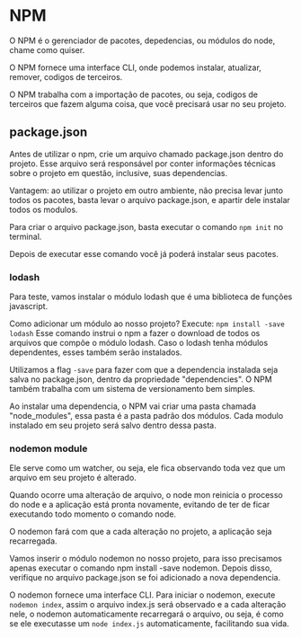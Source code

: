 # NPM

O NPM é o gerenciador de pacotes, depedencias, ou módulos do node, chame como
quiser.

O NPM fornece uma interface CLI, onde podemos instalar, atualizar, remover,
codigos de terceiros.

O NPM trabalha com a importação de pacotes, ou seja, codigos de terceiros que
fazem alguma coisa, que você precisará usar no seu projeto.

## package.json

Antes de utilizar o npm, crie um arquivo chamado package.json dentro do
projeto. Esse arquivo será responsável por conter informações
técnicas sobre o projeto em questão, inclusive, suas dependencias.

Vantagem: ao utilizar o projeto em outro ambiente, não precisa levar junto
todos os pacotes, basta levar o arquivo package.json, e apartir dele instalar
todos os modulos.

Para criar o arquivo package.json, basta executar o comando `npm init` no
terminal.

Depois de executar esse comando você já poderá instalar seus pacotes.

### lodash

Para teste, vamos instalar o módulo lodash que é uma biblioteca de funções
javascript.

Como adicionar um módulo ao nosso projeto?
Execute: `npm install -save lodash`
Esse comando instrui o npm a fazer o download de todos os arquivos que compõe
o módulo lodash. Caso o lodash tenha módulos dependentes, esses também serão
instalados.

Utilizamos a flag `-save` para fazer com que a dependencia instalada seja salva
no package.json, dentro da propriedade "dependencies".
O NPM também trabalha com um sistema de versionamento bem simples.

Ao instalar uma dependencia, o NPM vai criar uma pasta chamada "node_modules",
essa pasta é a pasta padrão dos módulos. Cada modulo instalado em seu projeto
será salvo dentro dessa pasta.

### nodemon module

Ele serve como um watcher, ou seja, ele fica observando toda vez que um arquivo
em seu projeto é alterado.

Quando ocorre uma alteração de arquivo, o node mon
reinicia o processo do node e a aplicação está pronta novamente, evitando de
ter de ficar executando todo momento o comando node.

O nodemon fará com que a cada alteração no projeto, a aplicação seja
recarregada.

Vamos inserir o módulo nodemon no nosso projeto, para isso precisamos
apenas executar o comando npm install -save nodemon. Depois disso,
verifique no arquivo package.json se foi adicionado a nova dependencia.

O nodemon fornece uma interface CLI. Para iniciar o nodemon, execute
`nodemon index`, assim o arquivo index.js será observado e a cada alteração
nele, o nodemon automaticamente recarregará o arquivo, ou seja, é como se ele
executasse um `node index.js` automaticamente, facilitando sua vida.
